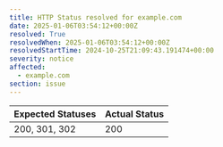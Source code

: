 ```yaml
---
title: HTTP Status resolved for example.com
date: 2025-01-06T03:54:12+00:00Z
resolved: True
resolvedWhen: 2025-01-06T03:54:12+00:00Z
resolvedStartTime: 2024-10-25T21:09:43.191474+00:00
severity: notice
affected:
  - example.com
section: issue
---
```


| Expected Statuses | Actual Status  |
|-------------------|----------------|
| 200, 301, 302 | 200 |
